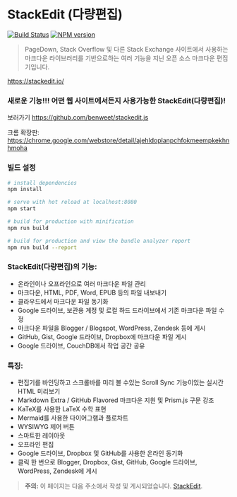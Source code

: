 # StackEdit (다량편집)

[![Build Status](https://img.shields.io/travis/benweet/stackedit.svg?style=flat)](https://travis-ci.org/benweet/stackedit) [![NPM version](https://img.shields.io/npm/v/stackedit.svg?style=flat)](https://www.npmjs.org/package/stackedit)

> PageDown, Stack Overflow 및 다른 Stack Exchange 사이트에서 사용하는 마크다운 라이브러리를 기반으로하는 여러 기능을 지닌 오픈 소스 마크다운 편집기입니다.

https://stackedit.io/

### 새로운 기능!!! 어떤 웹 사이트에서든지 사용가능한 StackEdit(다량편집)!

보러가기 https://github.com/benweet/stackedit.js

크롬 확장판: https://chrome.google.com/webstore/detail/ajehldoplanpchfokmeempkekhnhmoha

### 빌드 설정

``` bash
# install dependencies
npm install

# serve with hot reload at localhost:8080
npm start

# build for production with minification
npm run build

# build for production and view the bundle analyzer report
npm run build --report
```

### StackEdit(다량편집)의 기능:

 - 온라인이나 오프라인으로 여러 마크다운 파일 관리
 - 마크다운, HTML, PDF, Word, EPUB 등의 파일 내보내기
 - 클라우드에서 마크다운 파일 동기화
 - Google 드라이브, 보관용 계정 및 로컬 하드 드라이브에서 기존 마크다운 파일 수정
 - 마크다운 파일을 Blogger / Blogspot, WordPress, Zendesk 등에 게시
 - GitHub, Gist, Google 드라이브, Dropbox에 마크다운 파일 게시
 - Google 드라이브, CouchDB에서 작업 공간 공유

### 특징:

 - 편집기를 바인딩하고 스크롤바를 미리 볼 수있는 Scroll Sync 기능이있는 실시간 HTML 미리보기
 - Markdown Extra / GitHub Flavored 마크다운 지원 및 Prism.js 구문 강조
 - KaTeX를 사용한 LaTeX 수학 표현
 - Mermaid를 사용한 다이어그램과 플로차트
 - WYSIWYG 제어 버튼
 - 스마트한 레이아웃
 - 오프라인 편집
 - Google 드라이브, Dropbox 및 GitHub를 사용한 온라인 동기화
 - 클릭 한 번으로 Blogger, Dropbox, Gist, GitHub, Google 드라이브, WordPress, Zendesk에 게시

> **주의:** 이 페이지는 다음 주소에서 작성 및 게시되었습니다. [StackEdit](https://stackedit.io/ "StackEdit").

